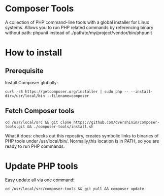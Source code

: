# Composer Tools

A collection of PHP command-line tools with a global installer for Linux systems.
Allows you to run PHP related commands by referencing binary without path:
phpunit instead of ./path/to/my/project/vendor/bin/phpunit

# How to install

## Prerequisite

Install Composer globally:

```
curl -sS https://getcomposer.org/installer | sudo php -- --install-dir=/usr/local/bin --filename=composer
```

## Fetch Composer tools

```
cd /usr/local/src && git clone https://github.com/dvershinin/composer-tools.git && ./composer-tools/install.sh
```

What it does: checks out this repostiry, creates symbolic links to binaries of PHP tools under /usr/local/bin/.
Normally,this location is in PATH, so you are ready to run PHP commands.

# Update PHP tools

Easy update all via one command:

```
cd /usr/local/src/composer-tools && git pull && composer update
```